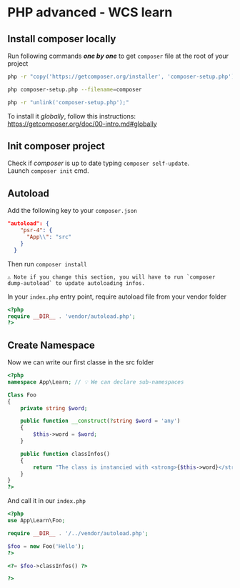 # PHP advanced - WCS learn

## Install composer locally

Run following commands **_one by one_** to get `composer` file at the root of your project

```bash
php -r "copy('https://getcomposer.org/installer', 'composer-setup.php');"

php composer-setup.php --filename=composer

php -r "unlink('composer-setup.php');"
```

To install it _globally_, follow this instructions:  
https://getcomposer.org/doc/00-intro.md#globally

## Init composer project

Check if _composer_ is up to date typing `composer self-update`.  
Launch `composer init` cmd.

## Autoload

Add the following key to your `composer.json`

```json
"autoload": {
    "psr-4": {
      "App\\": "src"
    }
  }
```

Then run `composer install`

```
⚠️ Note if you change this section, you will have to run `composer dump-autoload` to update autoloading infos.
```

In your `index.php` entry point, require autoload file from your vendor folder

```php
<?php
require __DIR__ . 'vendor/autoload.php';
?>
```

## Create Namespace

Now we can write our first classe in the src folder

```php
<?php
namespace App\Learn; // 💡 We can declare sub-namespaces

Class Foo
{
    private string $word;

    public function __construct(?string $word = 'any')
    {
        $this->word = $word;
    }

    public function classInfos()
    {
        return "The class is instancied with <strong>{$this->word}</strong> word";
    }
}
?>
```

And call it in our `index.php`

```php
<?php
use App\Learn\Foo;

require __DIR__ . '/../vendor/autoload.php';

$foo = new Foo('Hello');
?>

<?= $foo->classInfos() ?>

?>
```
